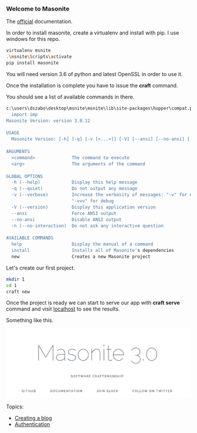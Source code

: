 ### Welcome to Masonite

The [official](https://docs.masoniteproject.com/) documentation.

In order to install masonite, create a virtualenv and install with pip. I use windows for this repo.

``` bash
virtualenv msnite
.\msnite\Scripts\activate
pip install masonite
```

You will need version 3.6 of python and latest OpenSSL in order to use it.

Once the installation is complete you have to issue the **craft** command.

You should see a list of available commands in there.


``` bash
c:\users\dszabo\desktop\msnite\msnite\lib\site-packages\hupper\compat.py:2: DeprecationWarning: the imp module is deprecated in favour of importlib; see the module's documentation for alternative uses
  import imp
Masonite Version: version 3.0.12

USAGE
  Masonite Version: [-h] [-q] [-v [<...>]] [-V] [--ansi] [--no-ansi] [-n] <command> [<arg1>] ... [<argN>]

ARGUMENTS
  <command>              The command to execute
  <arg>                  The arguments of the command

GLOBAL OPTIONS
  -h (--help)            Display this help message
  -q (--quiet)           Do not output any message
  -v (--verbose)         Increase the verbosity of messages: "-v" for normal output, "-vv" for more verbose output and
                         "-vvv" for debug
  -V (--version)         Display this application version
  --ansi                 Force ANSI output
  --no-ansi              Disable ANSI output
  -n (--no-interaction)  Do not ask any interactive question

AVAILABLE COMMANDS
  help                   Display the manual of a command
  install                Installs all of Masonite's dependencies
  new                    Creates a new Masonite project
```

Let's create our first project.

``` bash
mkdir 1
cd 1
craft new
```

Once the project is ready we can start to serve our app with **craft serve** command and visit [localhost](http://127.0.0.1:8000/) to see the results.

Something like this.

![Logo](/Pictures/welcome.PNG)


Topics:

* [Creating a blog](/Guides/CreatingBlog.md)
* [Authentication](/Guides/Authentication.md)